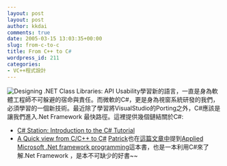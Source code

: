 ```yaml
---
layout: post
layout: post
author: kkdai
comments: true
date: 2005-03-15 13:03:35+00:00
slug: from-c-to-c
title: From C++ to C#
wordpress_id: 211
categories:
- VC++程式設計
---
```


![Designing .NET Class Libraries: API Usability](http://msdn.microsoft.com/netframework/art/NETFw.jpg)學習新的語言，一直是身為軟體工程師不可躲避的宿命與責任。而微軟的C#，更是身為視窗系統研發的我們，必須學習的一個新技術。最近除了學習將VisualStudio的Porting之外，C#應該是讓我們進入.Net Framework 最快路徑。這裡提供幾個鏈結關於C#:

  * [C# Station: Introduction to the C# Tutorial](http://www.csharp-station.com/Tutorial.aspx)
  * [A Quick view from C/C++ to C#](http://www.csharphelp.com/archives/archive118.html)
[Patrick](http://baby.homeip.net/patrick/)也在[這篇文章中](http://baby.homeip.net/patrick/archives/2003/05/applied_microso.php)提到[Applied Microsoft .Net framework programming](http://www.amazon.com/exec/obidos/tg/detail/-/0735614229/ref=ord_cart_shr/103-9970321-9491862?%5Fencoding=UTF8&m=ATVPDKIKX0DER&v=glance)這本書，也是一本利用C#來了解.Net Framework ，是本不可缺少的好書~~  

